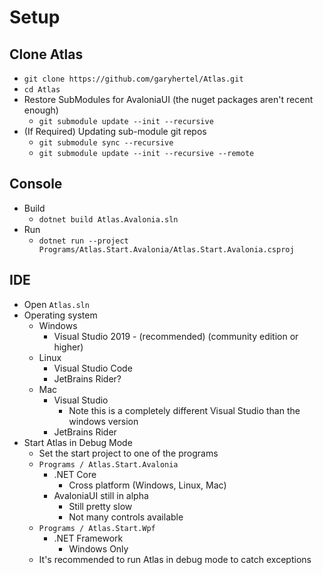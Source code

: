 # Setup

## Clone Atlas
- `git clone https://github.com/garyhertel/Atlas.git`
- `cd Atlas`
- Restore SubModules for AvaloniaUI (the nuget packages aren't recent enough)
  - `git submodule update --init --recursive`
- (If Required) Updating sub-module git repos
  - `git submodule sync --recursive`
  - `git submodule update --init --recursive --remote`

## Console
- Build
  - `dotnet build Atlas.Avalonia.sln`
- Run
  - `dotnet run --project Programs/Atlas.Start.Avalonia/Atlas.Start.Avalonia.csproj`
## IDE
- Open `Atlas.sln`
- Operating system
  - Windows
    - Visual Studio 2019 - (recommended) (community edition or higher)
  - Linux
      - Visual Studio Code
      - JetBrains Rider?
  - Mac
      - Visual Studio
        - Note this is a completely different Visual Studio than the windows version
      - JetBrains Rider
- Start Atlas in Debug Mode
  - Set the start project to one of the programs
  - `Programs / Atlas.Start.Avalonia`
    - .NET Core
      - Cross platform (Windows, Linux, Mac)
    - AvaloniaUI still in alpha
      - Still pretty slow
      - Not many controls available
  - `Programs / Atlas.Start.Wpf`
    - .NET Framework
      - Windows Only
  - It's recommended to run Atlas in debug mode to catch exceptions
    
